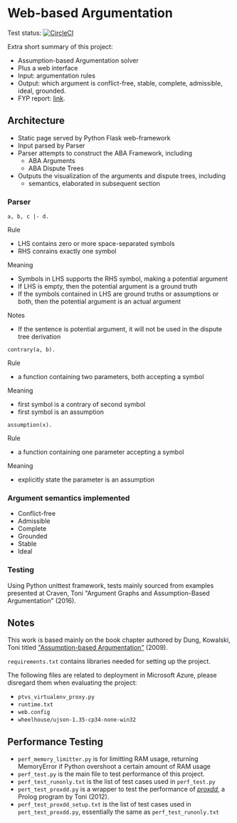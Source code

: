 # Web-based Argumentation
Test status: [![CircleCI](https://circleci.com/gh/kenrick95/aba-web/tree/master.svg?style=svg&circle-token=3eee74022841f7537e825b583d3459b0ef10df4d)](https://circleci.com/gh/kenrick95/aba-web/tree/master)

Extra short summary of this project:

- Assumption-based Argumentation solver
- Plus a web interface
- Input: argumentation rules
- Output: which argument is conflict-free, stable, complete, admissible, ideal, grounded.
- FYP report: [link](https://github.com/kenrick95/aba-web/files/531627/report-2016-10-16-nocomment.pdf).

## Architecture
- Static page served by Python Flask web-framework
- Input parsed by Parser
- Parser attempts to construct the ABA Framework, including
    - ABA Arguments
    - ABA Dispute Trees
- Outputs the visualization of the arguments and dispute trees, including
    - semantics, elaborated in subsequent section

### Parser

```
a, b, c |- d.
```

Rule
- LHS contains zero or more space-separated symbols
- RHS conrains exactly one symbol

Meaning
- Symbols in LHS supports the RHS symbol, making a potential argument
- If LHS is empty, then the potential argument is a ground truth
- If the symbols contained in LHS are ground truths or assumptions or both, then the potential argument is an actual argument

Notes
- If the sentence is potential argument, it will not be used in the dispute tree derivation

```
contrary(a, b).
```
Rule
- a function containing two parameters, both accepting a symbol

Meaning
- first symbol is a contrary of second symbol
- first symbol is an assumption

```
assumption(x).
```
Rule
- a function containing one parameter accepting a symbol

Meaning
- explicitly state the parameter is an assumption

### Argument semantics implemented
- Conflict-free
- Admissible
- Complete
- Grounded
- Stable
- Ideal

### Testing
Using Python unittest framework, tests mainly sourced from examples presented at Craven, Toni "Argument Graphs and Assumption-Based Argumentation" (2016).

## Notes

This work is based mainly on the book chapter authored by Dung, Kowalski, Toni titled ["Assumption-based Argumentation"](http://www.doc.ic.ac.uk/~rak/papers/ABAfinal.pdf) (2009).

`requirements.txt` contains libraries needed for setting up the project.

The following files are related to deployment in Microsoft Azure, please disregard them when evaluating the project:

- `ptvs_virtualenv_proxy.py`
- `runtime.txt`
- `web.config`
- `wheelhouse/ujson-1.35-cp34-none-win32`

## Performance Testing
- `perf_memory_limitter.py` is for limitting RAM usage, returning MemoryError if Python overshoot a certain amount of RAM usage
- `perf_test.py` is the main file to test performance of this project.
- `perf_test_runonly.txt` is the list of test cases used in `perf_test.py`
- `pert_test_proxdd.py` is a wrapper to test the performance of [*proxdd*](http://robertcraven.org/proarg/proxdd.html), a Prolog program by Toni (2012).
- `perf_test_proxdd_setup.txt` is the list of test cases used in `pert_test_proxdd.py`, essentially the same as `perf_test_runonly.txt`

